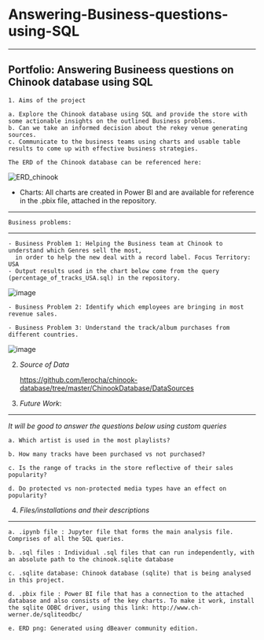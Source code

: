 # Answering-Business-questions-using-SQL
***


## Portfolio: Answering Busineess questions on Chinook database using SQL


    1. Aims of the project
    
    a. Explore the Chinook database using SQL and provide the store with some actionable insights on the outlined Business problems.
    b. Can we take an informed decision about the rekey venue generating sources. 
    c. Communicate to the business teams using charts and usable table results to come up with effective business strategies.

    The ERD of the Chinook database can be referenced here:
![ERD_chinook](https://user-images.githubusercontent.com/44321100/171297555-cb119a2a-a0d6-4e8b-85bb-34f7943ff84a.png)

-   Charts: All charts are created in Power BI and are available for reference in the .pbix file, attached in the repository.
***
    Business problems:
***
    - Business Problem 1: Helping the Business team at Chinook to understand which Genres sell the most, 
      in order to help the new deal with a record label. Focus Territory: USA
    - Output results used in the chart below come from the query (percentage_of_tracks_USA.sql) in the repository.
    
![image](https://user-images.githubusercontent.com/44321100/169695976-04d99ac0-e4ae-442f-a418-7363f62c8f2c.png)

    - Business Problem 2: Identify which employees are bringing in most revenue sales.

    - Business Problem 3: Understand the track/album purchases from different countries.
![image](https://user-images.githubusercontent.com/44321100/170893970-749fa676-ce3f-409e-8e8f-e00a5d779c2b.png)

    
2. *Source of Data*

    https://github.com/lerocha/chinook-database/tree/master/ChinookDatabase/DataSources

3. *Future Work*:
***
*It will be good to answer the questions below using custom queries*

    a. Which artist is used in the most playlists?

    b. How many tracks have been purchased vs not purchased?

    c. Is the range of tracks in the store reflective of their sales popularity?

    d. Do protected vs non-protected media types have an effect on popularity?


4. *Files/installations and their descriptions*
***

    a. .ipynb file : Jupyter file that forms the main analysis file. Comprises of all the SQL queries. 

    b. .sql files : Individual .sql files that can run independently, with an absolute path to the chinook.sqlite database

    c. .sqlite database: Chinook database (sqlite) that is being analysed in this project.

    d. .pbix file : Power BI file that has a connection to the attached database and also consists of the key charts. To make it work, install the sqlite ODBC driver, using this link: http://www.ch-werner.de/sqliteodbc/

    e. ERD png: Generated using dBeaver community edition.

